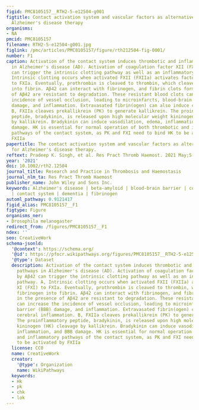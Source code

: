 ```yaml
---
figid: PMC8105157__RTH2-5-e12504-g001
figtitle: Contact activation system and vascular factors as alternative targets for
  Alzheimer's disease therapy
organisms:
- NA
pmcid: PMC8105157
filename: RTH2-5-e12504-g001.jpg
figlink: /pmc/articles/PMC8105157/figure/rth212504-fig-0001/
number: F1
caption: Activation of the contact system induces thrombotic and inflammatory pathways
  in Alzheimer's disease (AD). Activation of coagulation factor XII (FXII) by Aβ42
  can trigger the intrinsic clotting pathway as well as an inflammatory pathway. A,
  Intrinsic clotting occurs when activated FXII (FXIIa) activates factor XI (FXI)
  to FXIa. Eventually, prothrombin is cleaved to thrombin, which cleaves fibrinogen
  into fibrin. Aβ42 can interact with fibrinogen, and fibrin clots formed in the presence
  of Aβ42 are resistant to degradation. These resistant blood clots can increase the
  incidence of vessel occlusion, leading to microinfarcts, blood‐brain barrier (BBB)
  damage, and inflammation. Extravasated fibrin(ogen) can also induce cerebral inflammation.
  B, FXIIa cleaves prekallikrein (PK) to generate kallikrein. The proinflammatory
  peptide, bradykinin, is released upon high molecular weight kininogen (HK) cleavage
  by kallikrein. Bradykinin can induce vasodilation, edema, inflammation, and BBB
  damage. HK is essential for normal operation of both thrombotic and inflammatory
  pathways of the contact system, as PK and FXI need to bind HK to be activated by
  FXIIa
papertitle: The contact activation system and vascular factors as alternative targets
  for Alzheimer's disease therapy.
reftext: Pradeep K. Singh, et al. Res Pract Thromb Haemost. 2021 May;5(4):e12504.
year: '2021'
doi: 10.1002/rth2.12504
journal_title: Research and Practice in Thrombosis and Haemostasis
journal_nlm_ta: Res Pract Thromb Haemost
publisher_name: John Wiley and Sons Inc.
keywords: Alzheimer's disease | beta‐amyloid | blood‐brain barrier | coagulation factors
  | contact system | dementia | fibrinogen
automl_pathway: 0.9121417
figid_alias: PMC8105157__F1
figtype: Figure
organisms_ner:
- Drosophila melanogaster
redirect_from: /figures/PMC8105157__F1
ndex: ''
seo: CreativeWork
schema-jsonld:
  '@context': https://schema.org/
  '@id': https://pfocr.wikipathways.org/figures/PMC8105157__RTH2-5-e12504-g001.html
  '@type': Dataset
  description: Activation of the contact system induces thrombotic and inflammatory
    pathways in Alzheimer's disease (AD). Activation of coagulation factor XII (FXII)
    by Aβ42 can trigger the intrinsic clotting pathway as well as an inflammatory
    pathway. A, Intrinsic clotting occurs when activated FXII (FXIIa) activates factor
    XI (FXI) to FXIa. Eventually, prothrombin is cleaved to thrombin, which cleaves
    fibrinogen into fibrin. Aβ42 can interact with fibrinogen, and fibrin clots formed
    in the presence of Aβ42 are resistant to degradation. These resistant blood clots
    can increase the incidence of vessel occlusion, leading to microinfarcts, blood‐brain
    barrier (BBB) damage, and inflammation. Extravasated fibrin(ogen) can also induce
    cerebral inflammation. B, FXIIa cleaves prekallikrein (PK) to generate kallikrein.
    The proinflammatory peptide, bradykinin, is released upon high molecular weight
    kininogen (HK) cleavage by kallikrein. Bradykinin can induce vasodilation, edema,
    inflammation, and BBB damage. HK is essential for normal operation of both thrombotic
    and inflammatory pathways of the contact system, as PK and FXI need to bind HK
    to be activated by FXIIa
  license: CC0
  name: CreativeWork
  creator:
    '@type': Organization
    name: WikiPathways
  keywords:
  - Hk
  - pk
  - chk
  - lok
---
```

